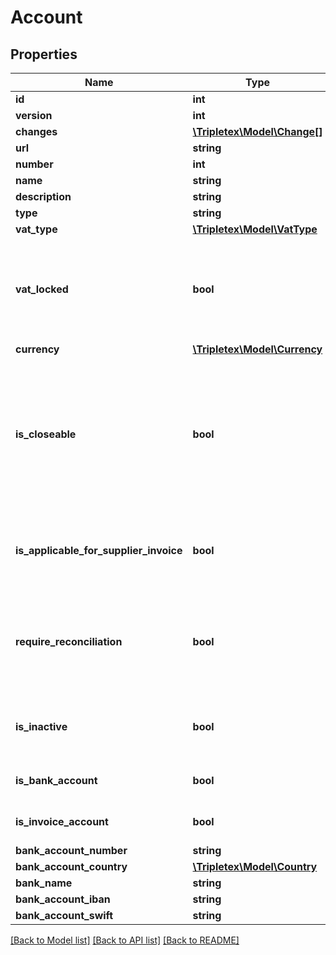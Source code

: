 # Account

## Properties
Name | Type | Description | Notes
------------ | ------------- | ------------- | -------------
**id** | **int** |  | [optional] 
**version** | **int** |  | [optional] 
**changes** | [**\Tripletex\Model\Change[]**](Change.md) |  | [optional] 
**url** | **string** |  | [optional] 
**number** | **int** |  | 
**name** | **string** |  | 
**description** | **string** |  | [optional] 
**type** | **string** |  | [optional] 
**vat_type** | [**\Tripletex\Model\VatType**](VatType.md) |  | [optional] 
**vat_locked** | **bool** | True if all entries on this account must have the vat type given by vatType. | [optional] [default to false]
**currency** | [**\Tripletex\Model\Currency**](Currency.md) |  | [optional] 
**is_closeable** | **bool** | True if it should be possible to close entries on this account and it is possible to filter on open entries. | [optional] [default to false]
**is_applicable_for_supplier_invoice** | **bool** | True if this account is applicable for supplier invoice registration. | [optional] [default to false]
**require_reconciliation** | **bool** | True if this account must be reconciled before the accounting period closure. | [optional] [default to false]
**is_inactive** | **bool** | Inactive accounts will not show up in UI lists. | [optional] [default to false]
**is_bank_account** | **bool** |  | [optional] [default to false]
**is_invoice_account** | **bool** |  | [optional] [default to false]
**bank_account_number** | **string** |  | [optional] 
**bank_account_country** | [**\Tripletex\Model\Country**](Country.md) |  | [optional] 
**bank_name** | **string** |  | [optional] 
**bank_account_iban** | **string** |  | [optional] 
**bank_account_swift** | **string** |  | [optional] 

[[Back to Model list]](../README.md#documentation-for-models) [[Back to API list]](../README.md#documentation-for-api-endpoints) [[Back to README]](../README.md)

